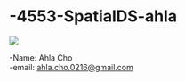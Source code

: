 # -4553-SpatialDS-ahla

![](https://igcdn-photos-d-a.akamaihd.net/hphotos-ak-xaf1/t51.2885-19/s150x150/11375266_1603875873234579_514880680_a.jpg)

-Name: Ahla Cho <br />
-email: ahla.cho.0216@gmail.com

